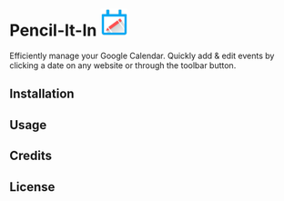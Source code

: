 # Pencil-It-In ![Pencil-It-In](https://raw.githubusercontent.com/jungj5/Save-the-Date/master/icons/icon48.png)

Efficiently manage your Google Calendar. Quickly add & edit events by clicking a date on any website or through the toolbar button.

## Installation

## Usage

## Credits

## License
